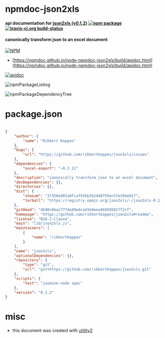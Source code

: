 # npmdoc-json2xls

#### api documentation for  [json2xls (v0.1.2)](https://github.com/rikkertkoppes/json2xls#readme)  [![npm package](https://img.shields.io/npm/v/npmdoc-json2xls.svg?style=flat-square)](https://www.npmjs.org/package/npmdoc-json2xls) [![travis-ci.org build-status](https://api.travis-ci.org/npmdoc/node-npmdoc-json2xls.svg)](https://travis-ci.org/npmdoc/node-npmdoc-json2xls)

#### canonically transform json to an excel document

[![NPM](https://nodei.co/npm/json2xls.png?downloads=true&downloadRank=true&stars=true)](https://www.npmjs.com/package/json2xls)

- [https://npmdoc.github.io/node-npmdoc-json2xls/build/apidoc.html](https://npmdoc.github.io/node-npmdoc-json2xls/build/apidoc.html)

[![apidoc](https://npmdoc.github.io/node-npmdoc-json2xls/build/screenCapture.buildCi.browser.%252Ftmp%252Fbuild%252Fapidoc.html.png)](https://npmdoc.github.io/node-npmdoc-json2xls/build/apidoc.html)

![npmPackageListing](https://npmdoc.github.io/node-npmdoc-json2xls/build/screenCapture.npmPackageListing.svg)

![npmPackageDependencyTree](https://npmdoc.github.io/node-npmdoc-json2xls/build/screenCapture.npmPackageDependencyTree.svg)



# package.json

```json

{
    "author": {
        "name": "Rikkert Koppes"
    },
    "bugs": {
        "url": "https://github.com/rikkertkoppes/json2xls/issues"
    },
    "dependencies": {
        "excel-export": "~0.3.11"
    },
    "description": "canonically transform json to an excel document",
    "devDependencies": {},
    "directories": {},
    "dist": {
        "shasum": "37358ed82a8fcaf92bb3b24d8759ac57e394e017",
        "tarball": "https://registry.npmjs.org/json2xls/-/json2xls-0.1.2.tgz"
    },
    "gitHead": "db90c6bac777de49edcad3e9eea4b9585917f2cf",
    "homepage": "https://github.com/rikkertkoppes/json2xls#readme",
    "license": "BSD-2-Clause",
    "main": "lib/json2xls.js",
    "maintainers": [
        {
            "name": "rikkertkoppes"
        }
    ],
    "name": "json2xls",
    "optionalDependencies": {},
    "repository": {
        "type": "git",
        "url": "git+https://github.com/rikkertkoppes/json2xls.git"
    },
    "scripts": {
        "test": "jasmine-node spec"
    },
    "version": "0.1.2"
}
```



# misc
- this document was created with [utility2](https://github.com/kaizhu256/node-utility2)
